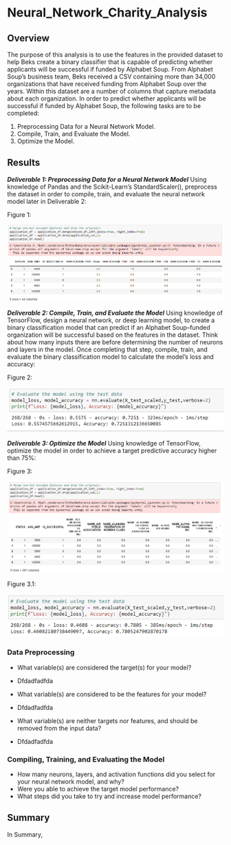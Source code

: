 # Neural_Network_Charity_Analysis

## Overview

The purpose of this analysis is to use the features in the provided dataset to help Beks create a binary classifier that is capable of predicting whether applicants will be successful if funded by Alphabet Soup. From Alphabet Soup’s business team, Beks received a CSV containing more than 34,000 organizations that have received funding from Alphabet Soup over the years. Within this dataset are a number of columns that capture metadata about each organization. In order to predict whether applicants will be successful if funded by Alphabet Soup, the following tasks are to be completed: 

1. Preprocessing Data for a Neural Network Model.
2. Compile, Train, and Evaluate the Model.
3. Optimize the Model.


## Results


***Deliverable 1: Preprocessing Data for a Neural Network Model***
Using knowledge of Pandas and the Scikit-Learn’s StandardScaler(), preprocess the dataset in order to compile, train, and evaluate the neural network model later in Deliverable 2:

Figure 1:

![Image1](https://raw.githubusercontent.com/krismbah/Neural_Network_Charity_Analysis/main/D1.png)



***Deliverable 2: Compile, Train, and Evaluate the Model***
Using knowledge of TensorFlow, design a neural network, or deep learning model, to create a binary classification model that can predict if an Alphabet Soup–funded organization will be successful based on the features in the dataset. Think about how many inputs there are before determining the number of neurons and layers in the model. Once completing that step, compile, train, and evaluate the binary classification model to calculate the model’s loss and accuracy:

Figure 2:

![Image2](https://raw.githubusercontent.com/krismbah/Neural_Network_Charity_Analysis/main/D2.png)



***Deliverable 3: Optimize the Model***
Using knowledge of TensorFlow, optimize the model in order to achieve a target predictive accuracy higher than 75%:

Figure 3:

![Image3](https://raw.githubusercontent.com/krismbah/Neural_Network_Charity_Analysis/main/D3.png)


Figure 3.1:

![Image3.1](https://raw.githubusercontent.com/krismbah/Neural_Network_Charity_Analysis/main/D3.1.png)



### Data Preprocessing 
* What variable(s) are considered the target(s) for your model?
- Dfdadfadfda

* What variable(s) are considered to be the features for your model?
- Dfdadfadfda

* What variable(s) are neither targets nor features, and should be removed from the input data?
- Dfdadfadfda

### Compiling, Training, and Evaluating the Model
* How many neurons, layers, and activation functions did you select for your neural network model, and why?
* Were you able to achieve the target model performance?
* What steps did you take to try and increase model performance?



## Summary


In Summary,
